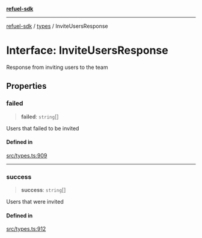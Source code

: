 [**refuel-sdk**](../../README.md)

***

[refuel-sdk](../../modules.md) / [types](../README.md) / InviteUsersResponse

# Interface: InviteUsersResponse

Response from inviting users to the team

## Properties

### failed

> **failed**: `string`[]

Users that failed to be invited

#### Defined in

[src/types.ts:909](https://github.com/refuel-ai/refuel-sdk/blob/d0bf0a37e69cf6e99e0c214ac03b050c5c5d48a2/src/types.ts#L909)

***

### success

> **success**: `string`[]

Users that were invited

#### Defined in

[src/types.ts:912](https://github.com/refuel-ai/refuel-sdk/blob/d0bf0a37e69cf6e99e0c214ac03b050c5c5d48a2/src/types.ts#L912)
